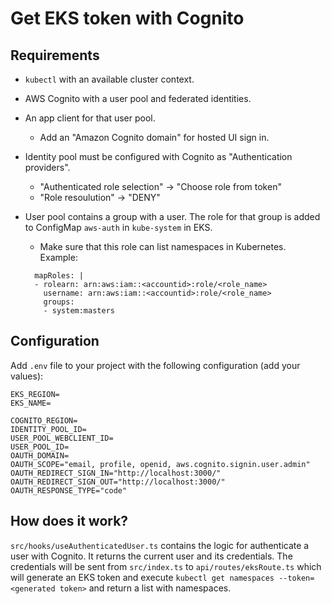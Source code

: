 # Get EKS token with Cognito

## Requirements

- `kubectl` with an available cluster context.
- AWS Cognito with a user pool and federated identities.
- An app client for that user pool.
  - Add an "Amazon Cognito domain" for hosted UI sign in.
- Identity pool must be configured with Cognito as "Authentication providers".
  - "Authenticated role selection" -> "Choose role from token"
  - "Role resoulution" -> "DENY"
- User pool contains a group with a user. The role for that group is added to ConfigMap `aws-auth` in `kube-system` in EKS.

  - Make sure that this role can list namespaces in Kubernetes. Example:

  ```
    mapRoles: |
    - rolearn: arn:aws:iam::<accountid>:role/<role_name>
      username: arn:aws:iam::<accountid>:role/<role_name>
      groups:
      - system:masters
  ```

## Configuration

Add `.env` file to your project with the following configuration (add your values):

```
EKS_REGION=
EKS_NAME=

COGNITO_REGION=
IDENTITY_POOL_ID=
USER_POOL_WEBCLIENT_ID=
USER_POOL_ID=
OAUTH_DOMAIN=
OAUTH_SCOPE="email, profile, openid, aws.cognito.signin.user.admin"
OAUTH_REDIRECT_SIGN_IN="http://localhost:3000/"
OAUTH_REDIRECT_SIGN_OUT="http://localhost:3000/"
OAUTH_RESPONSE_TYPE="code"
```

## How does it work?

`src/hooks/useAuthenticatedUser.ts` contains the logic for authenticate a user with
Cognito. It returns the current user and its credentials. The credentials will be sent from
`src/index.ts` to `api/routes/eksRoute.ts` which will generate an EKS token and execute
`kubectl get namespaces --token=<generated token>` and return a list with namespaces.
